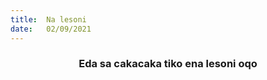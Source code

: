 ```yaml
---
title:  Na lesoni
date:   02/09/2021
---
```


### <center>Eda sa cakacaka tiko ena lesoni oqo</center>